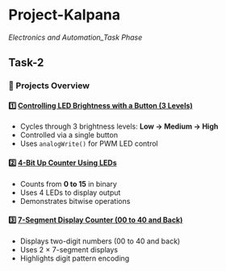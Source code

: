 # Project-Kalpana
*Electronics and Automation_Task Phase*

## Task-2

### 📁 Projects Overview

#### 1️⃣ [Controlling LED Brightness with a Button (3 Levels)](#)
- Cycles through 3 brightness levels: **Low → Medium → High**
- Controlled via a single button
- Uses `analogWrite()` for PWM LED control

#### 2️⃣ [4-Bit Up Counter Using LEDs](#)
- Counts from **0 to 15** in binary
- Uses 4 LEDs to display output
- Demonstrates bitwise operations

#### 3️⃣ [7-Segment Display Counter (00 to 40 and Back)](#)
- Displays two-digit numbers (00 to 40 and back)
- Uses 2 × 7-segment displays
- Highlights digit pattern encoding

